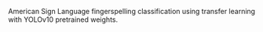 American Sign Language fingerspelling classification using transfer learning with YOLOv10 pretrained weights.
